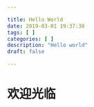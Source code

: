 ```yaml
---

title: Hello World
date: 2019-03-01 19:37:38
tags: [ ]
categories: [ ]
description: "Hello world"
draft: false

---
```


# 欢迎光临
